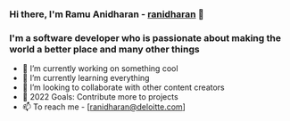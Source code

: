 ### Hi there, I'm Ramu Anidharan - [ranidharan] 👋

### I'm a software developer who is passionate about making the world a better place and many other things

- 🔭 I’m currently working on something cool
- 🌱 I’m currently learning everything
- 🤝 I’m looking to collaborate with other content creators
- 🥅 2022 Goals: Contribute more to projects
- 📫 To reach me - [ranidharan@deloitte.com]

[ranidharan]: https://github.com/ranidharan

